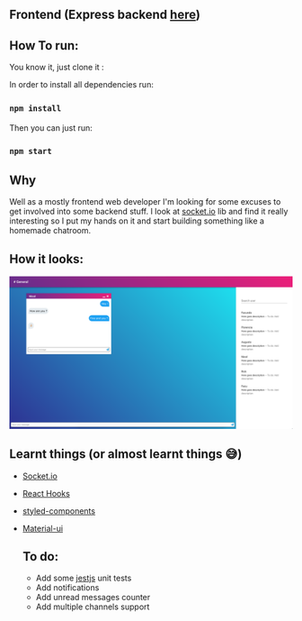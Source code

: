 ## Frontend (Express backend [here](https://github.com/facundop3/randomchat-back))


## How To run:
  
You know it,  just clone it :

In order to install all dependencies run:
### `npm install`

Then you can just run:
### `npm start`


## Why
  Well as a mostly frontend web developer I'm looking for some excuses to get involved into some backend stuff. I look at [socket.io](https://socket.io/) lib and find it really interesting so I put my hands on it and start building something like a homemade chatroom.
  
## How it looks:
![Chat image](https://raw.githubusercontent.com/facundop3/randomchat/master/SimpleChatSample.png)

 
 ## Learnt things (or almost learnt things 😅)
- [Socket.io](https://socket.io)
- [React Hooks](https://reactjs.org/docs/hooks-intro.html)
- [styled-components](https://www.styled-components.com/)
- [Material-ui](https://material-ui.com/)

  ## To do:
  - Add some [jestjs](https://jestjs.io/) unit tests
  - Add notifications
  - Add unread messages counter
  - Add multiple channels support
